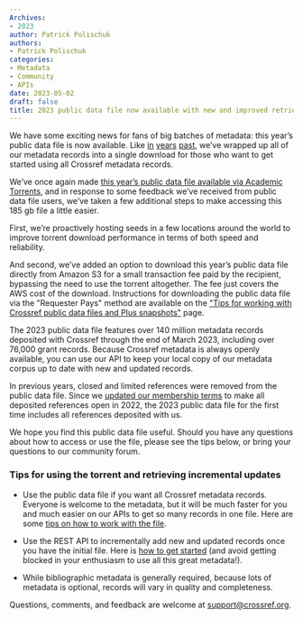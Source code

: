 ```yaml
---
Archives:
- 2023
author: Patrick Polischuk
authors:
- Patrick Polischuk
categories:
- Metadata
- Community
- APIs
date: 2023-05-02
draft: false
title: 2023 public data file now available with new and improved retrieval options
---
```


We have some exciting news for fans of big batches of metadata: this year’s public data file is now available. Like [in](https://www.crossref.org/blog/free-public-data-file-of-112-million-crossref-records/) [years](https://www.crossref.org/blog/new-public-data-file-120-million-metadata-records/) [past](https://www.crossref.org/blog/2022-public-data-file-of-more-than-134-million-metadata-records-now-available/), we’ve wrapped up all of our metadata records into a single download for those who want to get started using all Crossref metadata records.

We’ve once again made [this year’s public data file available via Academic Torrents](https://academictorrents.com/details/d9e554f4f0c3047d9f49e448a7004f7aa1701b69), and in response to some feedback we’ve received from public data file users, we’ve taken a few additional steps to make accessing this 185 gb file a little easier. 

First, we’re proactively hosting seeds in a few locations around the world to improve torrent download performance in terms of both speed and reliability. 

And second, we’ve added an option to download this year’s public data file directly from Amazon S3 for a small transaction fee paid by the recipient, bypassing the need to use the torrent altogether. The fee just covers the AWS cost of the download. Instructions for downloading the public data file via the "Requester Pays" method are available on the ["Tips for working with Crossref public data files and Plus snapshots"](https://www.crossref.org/documentation/retrieve-metadata/rest-api/tips-for-using-public-data-files-and-plus-snapshots/) page.

The 2023 public data file features over 140 million metadata records deposited with Crossref through the end of March 2023, including over 76,000 grant records. Because Crossref metadata is always openly available, you can use our API to keep your local copy of our metadata corpus up to date with new and updated records.

In previous years, closed and limited references were removed from the public data file. Since we [updated our membership terms](https://www.crossref.org/blog/amendments-to-membership-terms-to-open-reference-distribution-and-include-uk-jurisdiction/) to make all deposited references open in 2022, the 2023 public data file for the first time includes all references deposited with us.

We hope you find this public data file useful. Should you have any questions about how to access or use the file, please see the tips below, or bring your questions to our community forum.

### Tips for using the torrent and retrieving incremental updates

-   Use the public data file if you want all Crossref metadata records. Everyone is welcome to the metadata, but it will be much faster for you and much easier on our APIs to get so many records in one file. Here are some [tips on how to work with the file](https://www.crossref.org/documentation/retrieve-metadata/rest-api/tips-for-using-public-data-files-and-plus-snapshots/).

-   Use the REST API to incrementally add new and updated records once you have the initial file. Here is [how to get started](https://www.crossref.org/documentation/retrieve-metadata/rest-api/tips-for-using-the-crossref-rest-api/) (and avoid getting blocked in your enthusiasm to use all this great metadata!).

-   While bibliographic metadata is generally required, because lots of metadata is optional, records will vary in quality and completeness.

Questions, comments, and feedback are welcome at [support@crossref.org](mailto:support@crossref.org).